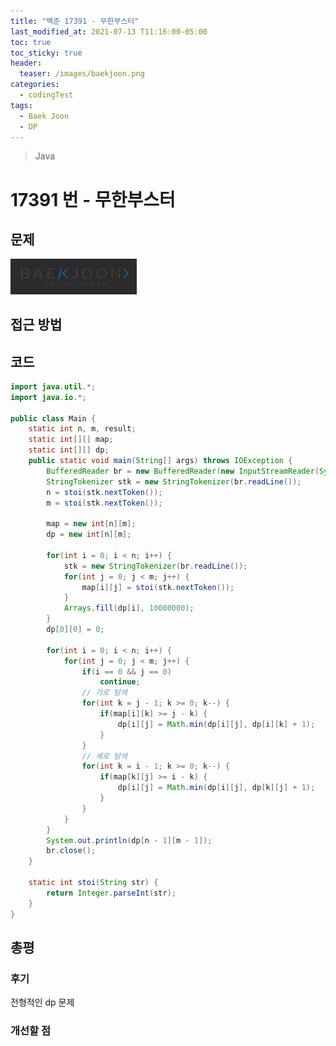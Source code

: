 ```yaml
---
title: "백준 17391 - 무한부스터"
last_modified_at: 2021-07-13 T11:16:00-05:00
toc: true
toc_sticky: true
header:
  teaser: /images/baekjoon.png
categories:
  - codingTest
tags:
  - Baek Joon
  - DP
---
```


> Java

# 17391 번 - 무한부스터

## 문제

[<img src="/images/baekjoon.png" width="40%" height="40%">](https://www.acmicpc.net/problem/17391)

## 접근 방법

## 코드

```java
import java.util.*;
import java.io.*;

public class Main {
	static int n, m, result;
	static int[][] map;
	static int[][] dp;
	public static void main(String[] args) throws IOException {
		BufferedReader br = new BufferedReader(new InputStreamReader(System.in));
    	StringTokenizer stk = new StringTokenizer(br.readLine());
    	n = stoi(stk.nextToken());
    	m = stoi(stk.nextToken());

    	map = new int[n][m];
    	dp = new int[n][m];

    	for(int i = 0; i < n; i++) {
    		stk = new StringTokenizer(br.readLine());
    		for(int j = 0; j < m; j++) {
    			map[i][j] = stoi(stk.nextToken());
    		}
    		Arrays.fill(dp[i], 10000000);
    	}
    	dp[0][0] = 0;

    	for(int i = 0; i < n; i++) {
    		for(int j = 0; j < m; j++) {
    			if(i == 0 && j == 0)
    				continue;
    			// 가로 탐색
    			for(int k = j - 1; k >= 0; k--) {
    				if(map[i][k] >= j - k) {
    					dp[i][j] = Math.min(dp[i][j], dp[i][k] + 1);
    				}
    			}
    			// 세로 탐색
    			for(int k = i - 1; k >= 0; k--) {
    				if(map[k][j] >= i - k) {
    					dp[i][j] = Math.min(dp[i][j], dp[k][j] + 1);
    				}
    			}
    		}
    	}
    	System.out.println(dp[n - 1][m - 1]);
    	br.close();
	}

	static int stoi(String str) {
    	return Integer.parseInt(str);
    }
}
```

## 총평

### 후기

전형적인 dp 문제

### 개선할 점

<!-- ★
<img src="/images/codingTest/bj/문제번호.PNG" width="40%" height="40%">

-->
